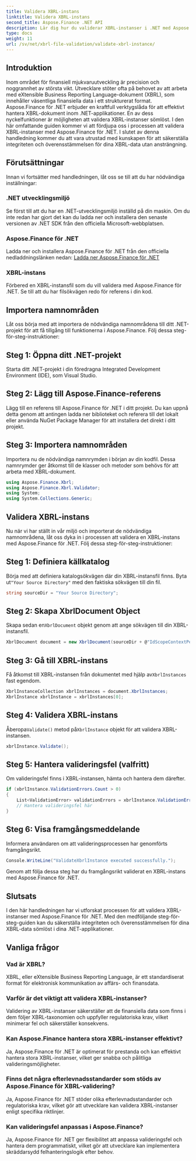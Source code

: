 ```yaml
---
title: Validera XBRL-instans
linktitle: Validera XBRL-instans
second_title: Aspose.Finance .NET API
description: Lär dig hur du validerar XBRL-instanser i .NET med Aspose.Finance. Säkerställ dataintegritet och efterlevnad utan ansträngning. #Aspose #Finans #XBRL
type: docs
weight: 11
url: /sv/net/xbrl-file-validation/validate-xbrl-instance/
---
```

## Introduktion
Inom området för finansiell mjukvaruutveckling är precision och noggrannhet av största vikt. Utvecklare stöter ofta på behovet av att arbeta med eXtensible Business Reporting Language-dokument (XBRL), som innehåller väsentliga finansiella data i ett strukturerat format. Aspose.Finance för .NET erbjuder en kraftfull verktygslåda för att effektivt hantera XBRL-dokument inom .NET-applikationer. En av dess nyckelfunktioner är möjligheten att validera XBRL-instanser sömlöst. I den här omfattande guiden kommer vi att fördjupa oss i processen att validera XBRL-instanser med Aspose.Finance för .NET. I slutet av denna handledning kommer du att vara utrustad med kunskapen för att säkerställa integriteten och överensstämmelsen för dina XBRL-data utan ansträngning.
## Förutsättningar
Innan vi fortsätter med handledningen, låt oss se till att du har nödvändiga inställningar:
### .NET utvecklingsmiljö
Se först till att du har en .NET-utvecklingsmiljö inställd på din maskin. Om du inte redan har gjort det kan du ladda ner och installera den senaste versionen av .NET SDK från den officiella Microsoft-webbplatsen.
### Aspose.Finance för .NET
Ladda ner och installera Aspose.Finance för .NET från den officiella nedladdningslänken nedan:
[Ladda ner Aspose.Finance för .NET](https://releases.aspose.com/finance/net/)
### XBRL-instans
Förbered en XBRL-instansfil som du vill validera med Aspose.Finance för .NET. Se till att du har filsökvägen redo för referens i din kod.
## Importera namnområden
Låt oss börja med att importera de nödvändiga namnområdena till ditt .NET-projekt för att få tillgång till funktionerna i Aspose.Finance. Följ dessa steg-för-steg-instruktioner:
## Steg 1: Öppna ditt .NET-projekt
Starta ditt .NET-projekt i din föredragna Integrated Development Environment (IDE), som Visual Studio.
## Steg 2: Lägg till Aspose.Finance-referens
Lägg till en referens till Aspose.Finance för .NET i ditt projekt. Du kan uppnå detta genom att antingen ladda ner biblioteket och referera till det lokalt eller använda NuGet Package Manager för att installera det direkt i ditt projekt.
## Steg 3: Importera namnområden
Importera nu de nödvändiga namnrymden i början av din kodfil. Dessa namnrymder ger åtkomst till de klasser och metoder som behövs för att arbeta med XBRL-dokument.
```csharp
using Aspose.Finance.Xbrl;
using Aspose.Finance.Xbrl.Validator;
using System;
using System.Collections.Generic;
```
## Validera XBRL-instans
Nu när vi har ställt in vår miljö och importerat de nödvändiga namnområdena, låt oss dyka in i processen att validera en XBRL-instans med Aspose.Finance för .NET. Följ dessa steg-för-steg-instruktioner:
## Steg 1: Definiera källkatalog
 Börja med att definiera katalogsökvägen där din XBRL-instansfil finns. Byta ut`"Your Source Directory"` med den faktiska sökvägen till din fil.
```csharp
string sourceDir = "Your Source Directory";
```
## Steg 2: Skapa XbrlDocument Object
 Skapa sedan en`XbrlDocument` objekt genom att ange sökvägen till din XBRL-instansfil.
```csharp
XbrlDocument document = new XbrlDocument(sourceDir + @"IdScopeContextPeriodStartAfterEnd.xml");
```
## Steg 3: Gå till XBRL-instans
 Få åtkomst till XBRL-instansen från dokumentet med hjälp av`XbrlInstances` fast egendom.
```csharp
XbrlInstanceCollection xbrlInstances = document.XbrlInstances;
XbrlInstance xbrlInstance = xbrlInstances[0];
```
## Steg 4: Validera XBRL-instans
 Åberopa`Validate()` metod på`XbrlInstance` objekt för att validera XBRL-instansen.
```csharp
xbrlInstance.Validate();
```
## Steg 5: Hantera valideringsfel (valfritt)
Om valideringsfel finns i XBRL-instansen, hämta och hantera dem därefter.
```csharp
if (xbrlInstance.ValidationErrors.Count > 0)
{
    List<ValidationError> validationErrors = xbrlInstance.ValidationErrors;
    // Hantera valideringsfel här
}
```
## Steg 6: Visa framgångsmeddelande
Informera användaren om att valideringsprocessen har genomförts framgångsrikt.
```csharp
Console.WriteLine("ValidateXbrlInstance executed successfully.");
```
Genom att följa dessa steg har du framgångsrikt validerat en XBRL-instans med Aspose.Finance för .NET.
## Slutsats
I den här handledningen har vi utforskat processen för att validera XBRL-instanser med Aspose.Finance för .NET. Med den medföljande steg-för-steg-guiden kan du säkerställa integriteten och överensstämmelsen för dina XBRL-data sömlöst i dina .NET-applikationer.
## Vanliga frågor
### Vad är XBRL?
XBRL, eller eXtensible Business Reporting Language, är ett standardiserat format för elektronisk kommunikation av affärs- och finansdata.
### Varför är det viktigt att validera XBRL-instanser?
Validering av XBRL-instanser säkerställer att de finansiella data som finns i dem följer XBRL-taxonomien och uppfyller regulatoriska krav, vilket minimerar fel och säkerställer konsekvens.
### Kan Aspose.Finance hantera stora XBRL-instanser effektivt?
Ja, Aspose.Finance för .NET är optimerat för prestanda och kan effektivt hantera stora XBRL-instanser, vilket ger snabba och pålitliga valideringsmöjligheter.
### Finns det några efterlevnadsstandarder som stöds av Aspose.Finance för XBRL-validering?
Ja, Aspose.Finance för .NET stöder olika efterlevnadsstandarder och regulatoriska krav, vilket gör att utvecklare kan validera XBRL-instanser enligt specifika riktlinjer.
### Kan valideringsfel anpassas i Aspose.Finance?
Ja, Aspose.Finance för .NET ger flexibilitet att anpassa valideringsfel och hantera dem programmatiskt, vilket gör att utvecklare kan implementera skräddarsydd felhanteringslogik efter behov.